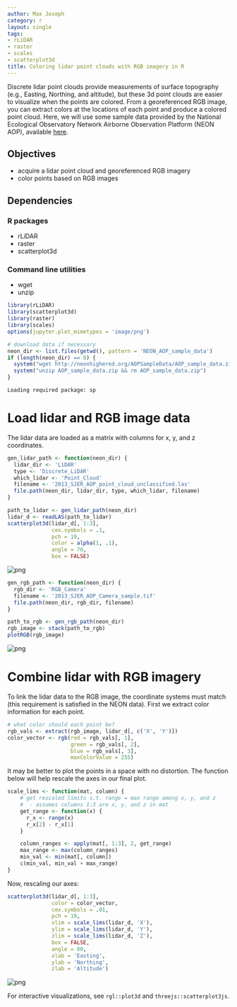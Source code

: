 ```yaml
---
author: Max Joseph
category: r
layout: single
tags:
- rLiDAR
- raster
- scales
- scatterplot3d
title: Coloring lidar point clouds with RGB imagery in R
---
```





Discrete lidar point clouds provide measurements of surface topography (e.g., Easting, Northing, and altitude), but these 3d point clouds are easier to visualize when the points are colored. From a georeferenced RGB image, you can extract colors at the locations of each point and produce a colored point cloud. Here, we will use some sample data provided by the National Ecological Observatory Network Airborne Observation Platform (NEON AOP), available [here](http://www.neonscience.org/data-resources/get-data/airborne-data). 

## Objectives

- acquire a lidar point cloud and georeferenced RGB imagery
- color points based on RGB images

## Dependencies

### R packages

- rLiDAR
- raster
- scatterplot3d

### Command line utilities

- wget
- unzip


```R
library(rLiDAR)
library(scatterplot3d)
library(raster)
library(scales)
options(jupyter.plot_mimetypes = 'image/png')

# download data if necessary
neon_dir <- list.files(getwd(), pattern = 'NEON_AOP_sample_data')
if (length(neon_dir) == 0) {
  system("wget http://neonhighered.org/AOPSampleData/AOP_sample_data.zip")
  system("unzip AOP_sample_data.zip && rm AOP_sample_data.zip")
}
```

    Loading required package: sp


# Load lidar and RGB image data

The lidar data are loaded as a matrix with columns for x, y, and z coordinates.


```R
gen_lidar_path <- function(neon_dir) {
  lidar_dir <- 'LiDAR'
  type <- 'Discrete_LiDAR'
  which_lidar <- 'Point_Cloud'
  filename <- '2013_SJER_AOP_point_cloud_unclassified.las'
  file.path(neon_dir, lidar_dir, type, which_lidar, filename)
}

path_to_lidar <- gen_lidar_path(neon_dir)
lidar_d <- readLAS(path_to_lidar)
scatterplot3d(lidar_d[, 1:3], 
              cex.symbols = .1,
              pch = 19, 
              color = alpha(1, .1), 
              angle = 70, 
              box = FALSE)
```


![png](/images/2016-07-01-rgb-lidar_r_3_0.png)



```R
gen_rgb_path <- function(neon_dir) {
  rgb_dir <- 'RGB_Camera'
  filename <- '2013_SJER_AOP_Camera_sample.tif'
  file.path(neon_dir, rgb_dir, filename)
}

path_to_rgb <- gen_rgb_path(neon_dir)
rgb_image <- stack(path_to_rgb)
plotRGB(rgb_image)
```


![png](/images/2016-07-01-rgb-lidar_r_4_0.png)


# Combine lidar with RGB imagery

To link the lidar data to the RGB image, the coordinate systems must match (this requirement is satisfied in the NEON data).
First we extract color information for each point. 


```R
# what color should each point be?
rgb_vals <- extract(rgb_image, lidar_d[, c('X', 'Y')])
color_vector <- rgb(red = rgb_vals[, 1], 
                    green = rgb_vals[, 2], 
                    blue = rgb_vals[, 3], 
                    maxColorValue = 255)
```

It may be better to plot the points in a space with no distortion. The function below will help rescale the axes in our final plot. 


```R
scale_lims <- function(mat, column) {
    # get rescaled limits s.t. range = max range among x, y, and z
    #  - assumes columns 1:3 are x, y, and z in mat
    get_range <- function(x) {
      r_x <- range(x)
      r_x[2] - r_x[1]
    }

    column_ranges <- apply(mat[, 1:3], 2, get_range)
    max_range <- max(column_ranges)
    min_val <- min(mat[, column])
    c(min_val, min_val + max_range)
}
```

Now, rescaling our axes:


```R
scatterplot3d(lidar_d[, 1:3], 
              color = color_vector, 
              cex.symbols = .01,
              pch = 19,
              xlim = scale_lims(lidar_d, 'X'), 
              ylim = scale_lims(lidar_d, 'Y'), 
              zlim = scale_lims(lidar_d, 'Z'), 
              box = FALSE, 
              angle = 80,
              xlab = 'Easting', 
              ylab = 'Northing', 
              zlab = 'Altitude')
```


![png](/images/2016-07-01-rgb-lidar_r_10_0.png)


For interactive visualizations, see `rgl::plot3d` and `threejs::scatterplot3js`.